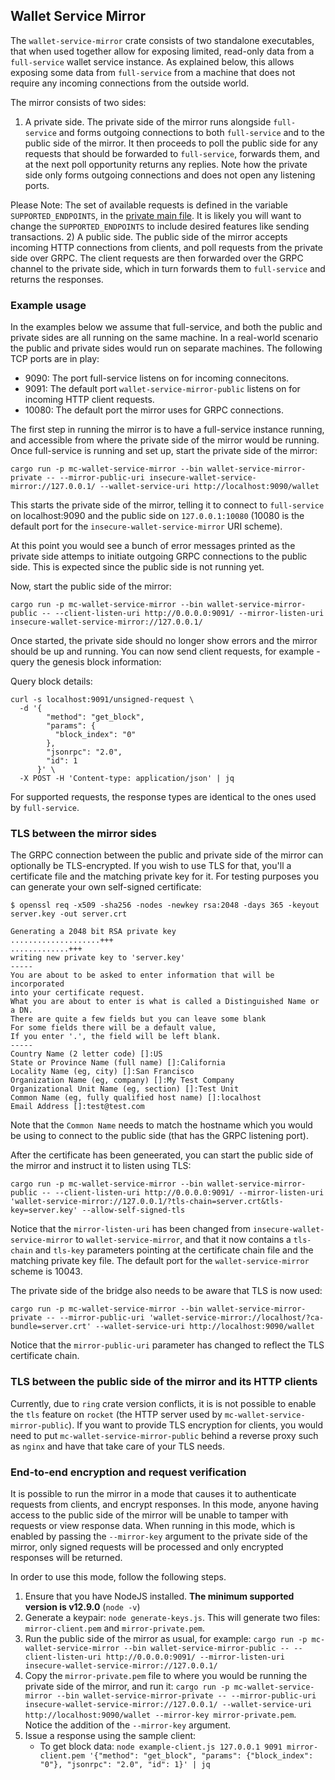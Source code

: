 ## Wallet Service Mirror

The `wallet-service-mirror` crate consists of two standalone executables, that when used together allow for exposing limited, read-only data from a `full-service` wallet service instance. As explained below, this allows exposing some data from `full-service` from a machine that does not require any incoming connections from the outside world.

The mirror consists of two sides:

1.  A private side. The private side of the mirror runs alongside `full-service` and forms outgoing connections to both `full-service` and to the public side of the mirror. It then proceeds to poll the public side for any requests that should be forwarded to `full-service`, forwards them, and at the next poll opportunity returns any replies. Note how the private side only forms outgoing connections and does not open any listening ports.

Please Note:
The set of available requests is defined in the variable `SUPPORTED_ENDPOINTS`, in the [private main file](src/private/main.rs). It is likely you will want to change the `SUPPORTED_ENDPOINTS` to include desired features like sending transactions. 2) A public side. The public side of the mirror accepts incoming HTTP connections from clients, and poll requests from the private side over GRPC. The client requests are then forwarded over the GRPC channel to the private side, which in turn forwards them to `full-service` and returns the responses.

### Example usage

In the examples below we assume that full-service, and both the public and private sides are all running on the same machine. In a real-world scenario the public and private sides would run on separate machines. The following TCP ports are in play:

- 9090: The port full-service listens on for incoming connecitons.
- 9091: The default port `wallet-service-mirror-public` listens on for incoming HTTP client requests.
- 10080: The default port the mirror uses for GRPC connections.

The first step in running the mirror is to have a full-service instance running, and accessible from where the private side of the mirror would be running. Once full-service is running and set up, start the private side of the mirror:

```
cargo run -p mc-wallet-service-mirror --bin wallet-service-mirror-private -- --mirror-public-uri insecure-wallet-service-mirror://127.0.0.1/ --wallet-service-uri http://localhost:9090/wallet
```

This starts the private side of the mirror, telling it to connect to `full-service` on localhost:9090 and the public side on `127.0.0.1:10080` (10080 is the default port for the `insecure-wallet-service-mirror` URI scheme).

At this point you would see a bunch of error messages printed as the private side attemps to initiate outgoing GRPC connections to the public side. This is expected since the public side is not running yet.

Now, start the public side of the mirror:

```
cargo run -p mc-wallet-service-mirror --bin wallet-service-mirror-public -- --client-listen-uri http://0.0.0.0:9091/ --mirror-listen-uri insecure-wallet-service-mirror://127.0.0.1/
```

Once started, the private side should no longer show errors and the mirror should be up and running. You can now send client requests, for example - query the genesis block information:

Query block details:

```
curl -s localhost:9091/unsigned-request \
  -d '{
        "method": "get_block",
        "params": {
          "block_index": "0"
        },
        "jsonrpc": "2.0",
        "id": 1
      }' \
  -X POST -H 'Content-type: application/json' | jq
```

For supported requests, the response types are identical to the ones used by `full-service`.

### TLS between the mirror sides

The GRPC connection between the public and private side of the mirror can optionally be TLS-encrypted. If you wish to use TLS for that, you'll a certificate file and the matching private key for it. For testing purposes you can generate your own self-signed certificate:

```
$ openssl req -x509 -sha256 -nodes -newkey rsa:2048 -days 365 -keyout server.key -out server.crt

Generating a 2048 bit RSA private key
....................+++
.............+++
writing new private key to 'server.key'
-----
You are about to be asked to enter information that will be incorporated
into your certificate request.
What you are about to enter is what is called a Distinguished Name or a DN.
There are quite a few fields but you can leave some blank
For some fields there will be a default value,
If you enter '.', the field will be left blank.
-----
Country Name (2 letter code) []:US
State or Province Name (full name) []:California
Locality Name (eg, city) []:San Francisco
Organization Name (eg, company) []:My Test Company
Organizational Unit Name (eg, section) []:Test Unit
Common Name (eg, fully qualified host name) []:localhost
Email Address []:test@test.com
```

Note that the `Common Name` needs to match the hostname which you would be using to connect to the public side (that has the GRPC listening port).

After the certificate has been geneerated, you can start the public side of the mirror and instruct it to listen using TLS:

```
cargo run -p mc-wallet-service-mirror --bin wallet-service-mirror-public -- --client-listen-uri http://0.0.0.0:9091/ --mirror-listen-uri 'wallet-service-mirror://127.0.0.1/?tls-chain=server.crt&tls-key=server.key' --allow-self-signed-tls
```

Notice that the `mirror-listen-uri` has been changed from `insecure-wallet-service-mirror` to `wallet-service-mirror`, and that it now contains a `tls-chain` and `tls-key` parameters pointing at the certificate chain file and the matching private key file. The default port for the `wallet-service-mirror` scheme is 10043.

The private side of the bridge also needs to be aware that TLS is now used:

```
cargo run -p mc-wallet-service-mirror --bin wallet-service-mirror-private -- --mirror-public-uri 'wallet-service-mirror://localhost/?ca-bundle=server.crt' --wallet-service-uri http://localhost:9090/wallet
```

Notice that the `mirror-public-uri` parameter has changed to reflect the TLS certificate chain.

### TLS between the public side of the mirror and its HTTP clients

Currently, due to `ring` crate version conflicts, it is is not possible to enable the `tls` feature on `rocket` (the HTTP server used by `mc-wallet-service-mirror-public`). If you want to provide TLS encryption for clients, you would need to put `mc-wallet-service-mirror-public` behind a reverse proxy such as `nginx` and have that take care of your TLS needs.

### End-to-end encryption and request verification

It is possible to run the mirror in a mode that causes it to authenticate requests from clients, and encrypt responses. In this mode, anyone having access to the public side of the mirror will be unable to tamper with requests or view response data. When running in this mode, which is enabled by passing the `--mirror-key` argument to the private side of the mirror, only signed requests will be processed and only encrypted responses will be returned.

In order to use this mode, follow the following steps.

1. Ensure that you have NodeJS installed. **The minimum supported version is v12.9.0** (`node -v`)
1. Generate a keypair: `node generate-keys.js`. This will generate two files: `mirror-client.pem` and `mirror-private.pem`.
1. Run the public side of the mirror as usual, for example: `cargo run -p mc-wallet-service-mirror --bin wallet-service-mirror-public -- --client-listen-uri http://0.0.0.0:9091/ --mirror-listen-uri insecure-wallet-service-mirror://127.0.0.1/`
1. Copy the `mirror-private.pem` file to where you would be running the private side of the mirror, and run it: `cargo run -p mc-wallet-service-mirror --bin wallet-service-mirror-private -- --mirror-public-uri insecure-wallet-service-mirror://127.0.0.1/ --wallet-service-uri http://localhost:9090/wallet --mirror-key mirror-private.pem`. Notice the addition of the `--mirror-key` argument.
1. Issue a response using the sample client:
   - To get block data: `node example-client.js 127.0.0.1 9091 mirror-client.pem '{"method": "get_block", "params": {"block_index": "0"}, "jsonrpc": "2.0", "id": 1}' | jq`
